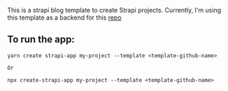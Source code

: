 This is a strapi blog template to create Strapi projects. Currently, I'm using 
this template as a backend for this [repo](https://github.com/purnima-strapi-blogs/gatsby-auth-with-strapi)


## To run the app:

```
yarn create strapi-app my-project --template <template-github-name>

Or

npx create-strapi-app my-project --template <template-github-name>

```
